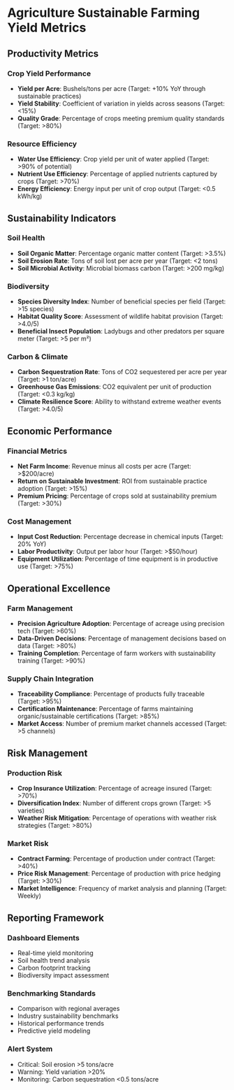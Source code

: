 # Agriculture Sustainable Farming Yield Metrics

## Productivity Metrics

### Crop Yield Performance
- **Yield per Acre**: Bushels/tons per acre (Target: +10% YoY through sustainable practices)  
- **Yield Stability**: Coefficient of variation in yields across seasons (Target: <15%)  
- **Quality Grade**: Percentage of crops meeting premium quality standards (Target: >80%)  

### Resource Efficiency
- **Water Use Efficiency**: Crop yield per unit of water applied (Target: >90% of potential)  
- **Nutrient Use Efficiency**: Percentage of applied nutrients captured by crops (Target: >70%)  
- **Energy Efficiency**: Energy input per unit of crop output (Target: <0.5 kWh/kg)  

## Sustainability Indicators

### Soil Health
- **Soil Organic Matter**: Percentage organic matter content (Target: >3.5%)  
- **Soil Erosion Rate**: Tons of soil lost per acre per year (Target: <2 tons)  
- **Soil Microbial Activity**: Microbial biomass carbon (Target: >200 mg/kg)  

### Biodiversity
- **Species Diversity Index**: Number of beneficial species per field (Target: >15 species)  
- **Habitat Quality Score**: Assessment of wildlife habitat provision (Target: >4.0/5)  
- **Beneficial Insect Population**: Ladybugs and other predators per square meter (Target: >5 per m²)  

### Carbon & Climate
- **Carbon Sequestration Rate**: Tons of CO2 sequestered per acre per year (Target: >1 ton/acre)  
- **Greenhouse Gas Emissions**: CO2 equivalent per unit of production (Target: <0.3 kg/kg)  
- **Climate Resilience Score**: Ability to withstand extreme weather events (Target: >4.0/5)  

## Economic Performance

### Financial Metrics
- **Net Farm Income**: Revenue minus all costs per acre (Target: >$200/acre)  
- **Return on Sustainable Investment**: ROI from sustainable practice adoption (Target: >15%)  
- **Premium Pricing**: Percentage of crops sold at sustainability premium (Target: >30%)  

### Cost Management
- **Input Cost Reduction**: Percentage decrease in chemical inputs (Target: 20% YoY)  
- **Labor Productivity**: Output per labor hour (Target: >$50/hour)  
- **Equipment Utilization**: Percentage of time equipment is in productive use (Target: >75%)  

## Operational Excellence

### Farm Management
- **Precision Agriculture Adoption**: Percentage of acreage using precision tech (Target: >60%)  
- **Data-Driven Decisions**: Percentage of management decisions based on data (Target: >80%)  
- **Training Completion**: Percentage of farm workers with sustainability training (Target: >90%)  

### Supply Chain Integration
- **Traceability Compliance**: Percentage of products fully traceable (Target: >95%)  
- **Certification Maintenance**: Percentage of farms maintaining organic/sustainable certifications (Target: >85%)  
- **Market Access**: Number of premium market channels accessed (Target: >5 channels)  

## Risk Management

### Production Risk
- **Crop Insurance Utilization**: Percentage of acreage insured (Target: >70%)  
- **Diversification Index**: Number of different crops grown (Target: >5 varieties)  
- **Weather Risk Mitigation**: Percentage of operations with weather risk strategies (Target: >80%)  

### Market Risk
- **Contract Farming**: Percentage of production under contract (Target: >40%)  
- **Price Risk Management**: Percentage of production with price hedging (Target: >30%)  
- **Market Intelligence**: Frequency of market analysis and planning (Target: Weekly)  

## Reporting Framework

### Dashboard Elements
- Real-time yield monitoring  
- Soil health trend analysis  
- Carbon footprint tracking  
- Biodiversity impact assessment  

### Benchmarking Standards
- Comparison with regional averages  
- Industry sustainability benchmarks  
- Historical performance trends  
- Predictive yield modeling  

### Alert System
- Critical: Soil erosion >5 tons/acre  
- Warning: Yield variation >20%  
- Monitoring: Carbon sequestration <0.5 tons/acre